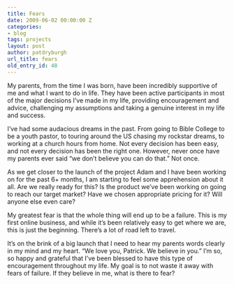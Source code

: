 ```yaml
---
title: Fears
date: 2009-06-02 00:00:00 Z
categories:
- blog
tags: projects
layout: post
author: patdryburgh
url_title: fears
old_entry_id: 48
---
```


<p>My parents, from the time I was born, have been incredibly supportive of me and what I want to do in life. They have been active participants in most of the major decisions I&#8217;ve made in my life, providing encouragement and advice, challenging my assumptions and taking a genuine interest in my life and success.</p>
<p>I&#8217;ve had some audacious dreams in the past. From going to Bible College to be a youth pastor, to touring around the US chasing my rockstar dreams, to working at a church hours from home. Not every decision has been easy, and not every decision has been the right one. However, never once have my parents ever said &#8220;we don&#8217;t believe you can do that.&#8221; Not once.</p>
<p>As we get closer to the launch of the project Adam and I have been working on for the past 6+ months, I am starting to feel some apprehension about it all. Are we really ready for this? Is the product we&#8217;ve been working on going to reach our target market? Have we chosen appropriate pricing for it? Will anyone else even care?</p>
<p>My greatest fear is that the whole thing will end up to be a failure. This is my first online business, and while it&#8217;s been relatively easy to get where we are, this is just the beginning. There&#8217;s a lot of road left to travel.</p>
<p>It&#8217;s on the brink of a big launch that I need to hear my parents words clearly in my mind and my heart. &#8220;We love you, Patrick. We believe in you.&#8221; I&#8217;m so, so happy and grateful that I&#8217;ve been blessed to have this type of encouragement throughout my life. My goal is to not waste it away with fears of failure. If they believe in me, what is there to fear?</p>
<p><br /></p><br />